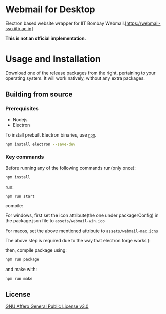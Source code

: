 # Webmail for Desktop

Electron based website wrapper for IIT Bombay Webmail.[https://webmail-sso.iitb.ac.in]  


**This is not an official implementation.**

# Usage and Installation

Download one of the release packages from the right, pertaining to your operating system. It will work natively, without any extra packages.

## Building from source

### Prerequisites 
- Nodejs
- Electron  


To install prebuilt Electron binaries, use [`npm`](https://docs.npmjs.com/).
```sh
npm install electron --save-dev 
```

### Key commands

Before running any of the following commands run(only once):

```bash
npm install
```

run:

```bash
npm run start
```

compile:

For windows, first set the icon attribute(the one under packagerConfig) in the package.json file to `assets/webmail-win.ico`

For macos, set the above mentioned attribute to `assets/webmail-mac.icns`

The above step is required due to the way that electron forge works (:

then, compile package using:

```bash
npm run package
```

and make with:

```bash
npm run make
```

## License

[GNU Affero General Public License v3.0](LICENSE)
